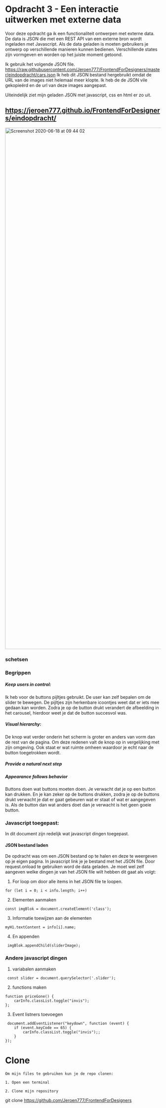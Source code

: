 # Opdracht 3 - Een interactie uitwerken met externe data

Voor deze opdracht ga ik een functionaliteit ontwerpen met externe data. De data is JSON die met een REST API van een externe bron wordt ingeladen met Javascript. Als de data geladen is moeten gebruikers je ontwerp op verschillende manieren kunnen bedienen. Verschillende states zijn vormgeven en worden op het juiste moment getoond.

Ik gebruik het volgende JSON file.
https://raw.githubusercontent.com/Jeroen777/FrontendForDesigners/master/eindopdracht/cars.json
Ik heb dit JSON bestand hergebruikt omdat de URL van de images niet helemaal meer klopte. Ik heb de de JSON vile gekopieërd en de url van deze images aangepast.

Uiteindelijk ziet mijn geladen JSON met javascript, css en html er zo uit.
## https://jeroen777.github.io/FrontendForDesigners/eindopdracht/
<img width="1680" alt="Screenshot 2020-06-18 at 09 44 02" src="https://user-images.githubusercontent.com/60734114/84992986-ea9ada00-b148-11ea-97b9-1cefc4654cd9.png">

### schetsen


### Begrippen

##### Keep users in control:
Ik heb voor de buttons pijltjes gebruikt. De user kan zelf bepalen om de slider te bewegen. De pijltjes zijn herkenbare icoontjes weet dat er iets mee gedaan kan worden. Zodra je op de button drukt verandert de afbeelding in het carousel, hierdoor weet je dat de button succesvol was.

##### Visual hierarchy:
De knop wat verder onderin het scherm is groter en anders van vorm dan de rest van de pagina. Om deze redenen valt de knop op in vergelijking met zijn omgeving. Ook staat er wat ruimte omheen waardoor je echt naar de button toegetrokken wordt.

##### Provide a natural next step



##### Appearance follows behavior
Buttons doen wat buttons moeten doen. Je verwacht dat je op een button kan drukken. En je kan zeker op de buttons drukken, zodra je op de buttons drukt verwacht je dat er gaat gebeuren wat er staat of wat er aangegeven is. Als de button dan wat anders doet dan je verwacht is het geen goeie button.

### Javascript toegepast:
In dit document zijn redelijk wat javascript dingen toegepast.

#### JSON bestand laden
De opdracht was om een JSON bestand op te halen en deze te weergeven op je eigen pagina. In javascript link je je bestand met het JSON file. Door request.onload te gebruiken word de data geladen. Je moet wel zelf aangeven welke dingen je van het JSON file wilt hebben dit gaat als volgt:

1. For loop om door alle items in het JSON file te loopen.
```
for (let i = 0; i < info.length; i++) 
```
2. Elementen aanmaken
```
const imgBlok = document.createElement('class');
```
3. Informatie toewijzen aan de elementen
```
myH1.textContent = info[i].name;
```
4. En appenden 
```
 imgBlok.appendChild(sliderImage);
```

### Andere javascript dingen

1. variabalen aanmaken
```
 const slider = document.querySelector('.slider');
```
2. functions maken
```
function priceGone() {
    carInfo.classList.toggle("invis");
};
```
3. Event listners toevoegen
```
 document.addEventListener("keydown", function (event) {
    if (event.keyCode == 65) {
        carInfo.classList.toggle("invis");;
    }
});
```

# Clone
```
Om mijn files te gebruiken kun je de repo clonen: 

1. Open een terminal

2. Clone mijn repository 
```
git clone https://github.com/Jeroen777/FrontendForDesigners
```
